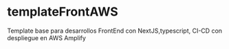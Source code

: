 # templateFrontAWS
Template base para desarrollos FrontEnd con NextJS,typescript, CI-CD con despliegue en AWS Amplify
